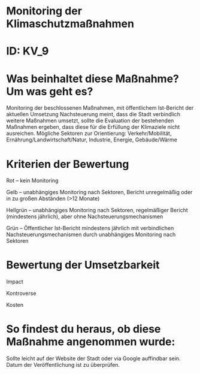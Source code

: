 # Monitoring der Klimaschutzmaßnahmen
# ID: KV_9
# Was beinhaltet diese Maßnahme? Um was geht es?

Monitoring der beschlossenen Maßnahmen, mit öffentlichem Ist-Bericht der aktuellen Umsetzung Nachsteuerung meint, dass die Stadt verbindlich weitere Maßnahmen umsetzt, sollte die Evaluation der bestehenden Maßnahmen ergeben, dass diese für die Erfüllung der Klimaziele nicht ausreichen. Mögliche Sektoren zur Orientierung: Verkehr/Mobilität, Ernährung/Landwirtschaft/Natur, Industrie, Energie, Gebäude/Wärme

# Kriterien der Bewertung

Rot – kein Monitoring    

Gelb – unabhängiges Monitoring nach Sektoren, Bericht unregelmäßig oder in zu großen Abständen (>12 Monate)    

Hellgrün – unabhängiges Monitoring nach Sektoren, regelmäßiger Bericht (mindestens jährlich), aber ohne Nachsteuerungsmechanismen    

Grün – Öffentlicher Ist-Bericht mindestens jährlich mit verbindlichen Nachsteuerungsmechanismen durch unabhängiges Monitoring nach Sektoren

# Bewertung der Umsetzbarkeit

Impact

Kontroverse

Kosten

# So findest du heraus, ob diese Maßnahme angenommen wurde:
Sollte leicht auf der Website der Stadt oder via Google auffindbar sein. Datum der Veröffentlichung ist zu überprüfen.
